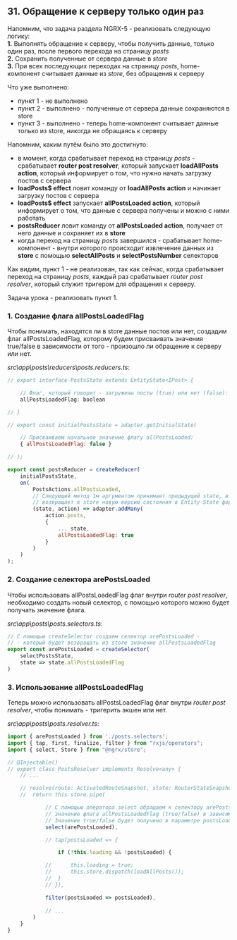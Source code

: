 ## 31. Обращение к серверу только один раз

Напомним, что задача раздела NGRX-5 - реализовать следующую логику:  
**1.** Выполнять обращение к серверу, чтобы получить данные, только один раз, после первого перехода на страницу *posts*   
**2.** Сохранить полученные от сервера данные в *store*   
**3.** При всех последующих переходах на страницу *posts*, home-компонент считывает данные из *store*, без обращения к серверу   

Что уже выполнено:
- пункт 1 - не выполнено
- пункт 2 - выполнено - полученные от сервера данные сохраняются в store
- пункт 3 - выполнено - теперь home-компонент считывает данные только из store, никогда не обращаясь к серверу

Напомним, каким путём было это достигнуто:
- в момент, когда срабатывает переход на страницу *posts* - срабатывает **router post resolver**, который запускает **loadAllPosts action**, который информирует о том, что нужно начать загрузку постов с сервера
- **loadPosts$ effect** ловит команду от **loadAllPosts action** и начинает загрузку постов с сервера
- **loadPosts$ effect** запускает **allPostsLoaded action**, который информирует о том, что данные с сервера получены и можно с ними работать
- **postsReducer** ловит команду от **allPostsLoaded action**, получает от него данные и сохраняет их в **store**
- когда переход на страницу *posts* завершился - срабатывает home-компонент - внутри которого происходит извлечение данных из **store** с помощью **selectAllPosts** и **selectPostsNumber** селекторов

Как видим, пункт 1 - не реализован, так как сейчас, когда срабатывает переход на страницу *posts*, каждый раз срабатывает *router post resolver*, который служит тригером для обращения к серверу.

Задача урока - реализовать пункт 1.

### 1. Создание флага allPostsLoadedFlag

Чтобы понимать, находятся ли в store данные постов или нет, создадим флаг allPostsLoadedFlag, которому будем присваивать значения true/false в зависимости от того - произошло ли обращение к серверу или нет.  

*src\app\posts\reducers\posts.reducers.ts*:
```js
// export interface PostsState extends EntityState<IPost> {

	// Флаг, который говорит - загружены посты (true) или нет (false):
	allPostsLoadedFlag: boolean

// }

// export const initialPostsState = adapter.getInitialState(

	// Присваиваем начальное значение флагу allPostsLoaded: 
	{ allPostsLoadedFlag: false }

// );

export const postsReducer = createReducer(
	initialPostsState,
	on(
		PostsActions.allPostsLoaded,
		// Следующий метод 1м аргументом принимает предыдущий state, вторым - action,
		// возвращает в store новую версию состояния в Entity State формате:
		(state, action) => adapter.addMany(
			action.posts, 
			{
				... state,
				allPostsLoadedFlag: true
			}
		) 
	)
);
```

### 2. Создание селектора arePostsLoaded

Чтобы использовать allPostsLoadedFlag флаг внутри *router post resolver*, необходимо создать новый селектор, с помощью которого можно будет получать значение флага.

*src\app\posts\posts.selectors.ts*:
```js
// С помощью createSelector создаем селектор arePostsLoaded -
// - который будет возвращать из store значение allPostsLoadedFlag
export const arePostsLoaded = createSelector(
	selectPostsState,
	state => state.allPostsLoadedFlag
)
```

### 3. Использование allPostsLoadedFlag

Теперь можно использовать allPostsLoadedFlag флаг внутри *router post resolver*, чтобы понимать - тригерить экшен или нет.

*src\app\posts\posts.resolver.ts*:
```js
import { arePostsLoaded } from './posts.selectors';
import { tap, first, finalize, filter } from "rxjs/operators";
import { select, Store } from "@ngrx/store";

// @Injectable()
// export class PostsResolver implements Resolve<any> { 
	// ...

	// resolve(route: ActivatedRouteSnapshot, state: RouterStateSnapshot): Observable<any> {
	// 	return this.store.pipe(

			// С помощью оператора select обращаем к селектору arePostsLoaded, который возвратит 
			// значение флага allPostsLoadedFlag (true/false) в зависимости от того - были ли уже загружены курсы или нет.
			// Значение true/false будет получено в параметре postsLoaded следующего оператора tap
			select(arePostsLoaded),

			// tap(postsLoaded => {

				if (!this.loading && !postsLoaded) {

			// 		this.loading = true;
			// 		this.store.dispatch(loadAllPosts());
			// 	}
			// }),

			filter(postsLoaded => postsLoaded),
			
			// ...
		)
	}
}
```
